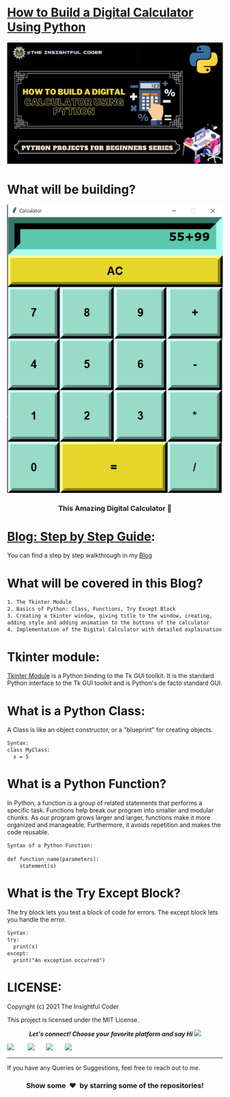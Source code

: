 # [How to Build a Digital Calculator Using Python]()
![](https://github.com/SaiAshish-Konchada/Python-Projects-for-Beginners/blob/main/GUI%20Calculator/Calculator.jpg)

**What will be building?**
===========================
<p align="center">
<img src="https://github.com/SaiAshish-Konchada/Python-Projects-for-Beginners/blob/main/GUI%20Calculator/GUI%20Calculator%20Implementation.jpg">
<br>
<h3 align="center"><b>This Amazing Digital Calculator 🧮</b></h3>
</p>

[Blog: Step by Step Guide]():
==========================
You can find a step by step walkthrough in my [Blog]()
<br>

What will be covered in this Blog?
==========================

```
1. The Tkinter Module
2. Basics of Python: Class, Functions, Try Except Block
3. Creating a tkinter window, giving title to the window, creating, adding style and adding animation to the buttons of the calculator  
4. Implementation of the Digital Calculator with detailed explaination
```

**Tkinter module:**
==========================
[Tkinter Module](https://docs.python.org/3/library/tk.html) is a Python binding to the Tk GUI toolkit. It is the standard Python interface to the Tk GUI toolkit and is Python's de facto standard GUI. 

**What is a Python Class:**
==========================
A Class is like an object constructor, or a "blueprint" for creating objects.
```
Syntax:
class MyClass:
  x = 5
```

**What is a Python Function?**
==========================
In Python, a function is a group of related statements that performs a specific task.
Functions help break our program into smaller and modular chunks. As our program grows larger and larger, functions make it more organized and manageable.
Furthermore, it avoids repetition and makes the code reusable.

```
Syntax of a Python Function:

def function_name(parameters):
	statement(s)
```
**What is the Try Except Block?**
==========================
The try block lets you test a block of code for errors.
The except block lets you handle the error.

```
Syntax:
try:
  print(x)
except:
  print("An exception occurred")
 ```

LICENSE:
==========================
Copyright (c) 2021 The Insightful Coder

This project is licensed under the MIT License.
<p align="center">
  <b><i>Let's connect! Choose your favorite platform and say Hi  <img src="https://media.giphy.com/media/hvRJCLFzcasrR4ia7z/giphy.gif" width="20px"></i></b>

[<img height="30" src = "https://img.shields.io/github/followers/SaiAshish-Konchada?label=Follow&style=social">](GitHub) &nbsp;&nbsp;&nbsp;&nbsp;&nbsp;&nbsp;
[<img height="30" src="https://img.shields.io/badge/Hashnode-%230077B5.svg?&style=for-the-badge&logo=Hashnode&logoColor=white" />](https://theinsightfulcoder.hashnode.dev/)&nbsp;&nbsp;&nbsp;&nbsp;&nbsp;&nbsp;
<a href="mailto:saiashishkonchada@gmail.com" style="text-decoration:none"><img height="30" src = "https://img.shields.io/badge/gmail-c14438?&style=for-the-badge&logo=gmail&logoColor=white"></a>&nbsp;&nbsp;&nbsp;&nbsp;&nbsp;&nbsp;
[<img height="30" src="https://img.shields.io/badge/linkedin-blue.svg?&style=for-the-badge&logo=linkedin&logoColor=white" />](https://www.linkedin.com/in/sai-ashish/)
<br />

<hr />

 If you have any Queries or Suggestions, feel free to reach out to me.

<h3 align="center">Show some &nbsp;❤️&nbsp; by starring some of the repositories!</h3>
